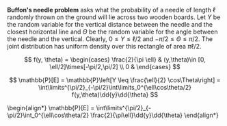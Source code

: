 **Buffon's needle problem** asks what the probability of a needle of length $\ell$ randomly thrown on the ground will lie across two wooden boards. Let $Y$ be the random variable for the vertical distance between the needle and the closest horizontal line and $\Theta$ be the random variable for the angle between the needle and the vertical. Clearly, $0 \leq Y \leq \ell/2$ and $-\pi/2 \leq \Theta \leq \pi/2$. The joint distribution has uniform density over this rectangle of area $\pi\ell/2$.

$$
f(y, \theta) = \begin{cases} \frac{2}{\pi \ell} & (y,\theta)\in [0, \ell/2]\times[-\pi/2,\pi/2] \\ 0 & \end{cases}
$$

$$
\mathbb{P}[E] = \mathbb{P}\left[Y \leq \frac{\ell}{2} \cos\Theta\right] = \int\limits^{\pi/2}_{-\pi/2}\int\limits_0^{\ell\cos\theta/2} f(y,\theta)\dd{y}\dd{\theta}
$$

\begin{align\*}
\mathbb{P}[E] = \int\limits^{\pi/2}_{-\pi/2}\int_0^{\ell\cos\theta/2} \frac{2}{\pi\ell}\dd{y}\dd{\theta}
\end{align\*}